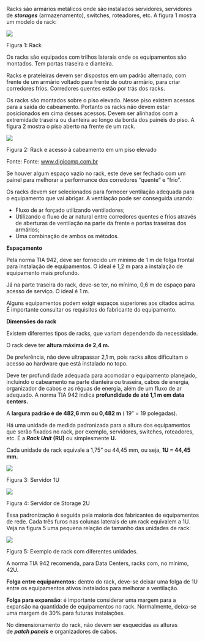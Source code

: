 Racks são armários metálicos onde são instalados servidores, servidores de _**storages**_ (armazenamento), switches, roteadores, etc. A figura 1 mostra um modelo de rack:

[![](https://img.uninove.br/static/0/0/0/0/0/0/0/2/6/5/9/265930/14957.jpg)](https://img.uninove.br/static/0/0/0/0/0/0/0/2/6/5/9/265930/14957.jpg)

Figura 1: Rack

Os racks são equipados com trilhos laterais onde os equipamentos são montados. Tem portas traseira e dianteira.

Racks e prateleiras devem ser dispostos em um padrão alternado, com frente de um armário voltado para frente de outro armário, para criar corredores frios. Corredores quentes estão por trás dos racks.

Os racks são montados sobre o piso elevado. Nesse piso existem acessos para a saída do cabeamento. Portanto os racks não devem estar posicionados em cima desses acessos. Devem ser alinhados com a extremidade traseira ou dianteira ao longo da borda dos painéis do piso. A figura 2 mostra o piso aberto na frente de um rack.

[![](https://img.uninove.br/static/0/0/0/0/0/0/0/2/6/5/9/265934/14958.jpg)](https://img.uninove.br/static/0/0/0/0/0/0/0/2/6/5/9/265934/14958.jpg)

Figura 2: Rack e acesso à cabeamento em um piso elevado

Fonte: Fonte: www.digicomp.com.br

Se houver algum espaço vazio no rack, este deve ser fechado com um painel para melhorar a performance dos corredores “quente” e “frio”.

Os racks devem ser selecionados para fornecer ventilação adequada para o equipamento que vai abrigar. A ventilação pode ser conseguida usando:

- Fluxo de ar forçado utilizando ventiladores;
- Utilizando o fluxo de ar natural entre corredores quentes e frios através de aberturas de ventilação na parte da frente e portas traseiras dos armários;
- Uma combinação de ambos os métodos.

**Espaçamento**

Pela norma TIA 942, deve ser fornecido um mínimo de 1 m de folga frontal para instalação de equipamentos. O ideal é 1,2 m para a instalação de equipamento mais profundo.

Já na parte traseira do rack, deve-se ter, no mínimo, 0,6 m de espaço para acesso de serviço. O ideal é 1 m.

Alguns equipamentos podem exigir espaços superiores aos citados acima. É importante consultar os requisitos do fabricante do equipamento.

**Dimensões do rack**

Existem diferentes tipos de racks, que variam dependendo da necessidade.

O rack deve ter **altura máxima de 2,4 m.**

De preferência, não deve ultrapassar 2,1 m, pois racks altos dificultam o acesso ao hardware que está instalado no topo.

Deve ter profundidade adequada para acomodar o equipamento planejado, incluindo o cabeamento na parte dianteira ou traseira, cabos de energia, organizador de cabos e as réguas de energia, além de um fluxo de ar adequado. A norma TIA 942 indica **profundidade de até 1,1 m em data centers.**

A **largura padrão é de 482,6 mm ou 0,482 m** ( 19” = 19 polegadas).

Há uma unidade de medida padronizada para a altura dos equipamentos que serão fixados no rack, por exemplo, servidores, switches, roteadores, etc. É a _**Rack Unit**_ **(RU)** ou simplesmente **U.**

Cada unidade de rack equivale a 1,75” ou 44,45 mm, ou seja, **1U = 44,45 mm.**

[![](https://img.uninove.br/static/0/0/0/0/0/0/0/2/6/5/9/265935/14959.jpg)](https://img.uninove.br/static/0/0/0/0/0/0/0/2/6/5/9/265935/14959.jpg)

Figura 3: Servidor 1U

[![](https://img.uninove.br/static/0/0/0/0/0/0/0/2/6/5/9/265939/14960.jpg)](https://img.uninove.br/static/0/0/0/0/0/0/0/2/6/5/9/265939/14960.jpg)

Figura 4: Servidor de Storage 2U

Essa padronização é seguida pela maioria dos fabricantes de equipamentos de rede. Cada três furos nas colunas laterais de um rack equivalem a 1U. Veja na figura 5 uma pequena relação de tamanho das unidades de rack:

[![](https://img.uninove.br/static/0/0/0/0/0/0/0/2/6/5/9/265942/14961.jpg)](https://img.uninove.br/static/0/0/0/0/0/0/0/2/6/5/9/265942/14961.jpg)

Figura 5: Exemplo de rack com diferentes unidades.

A norma TIA 942 recomenda, para Data Centers, racks com, no mínimo, 42U.

**Folga entre equipamentos:** dentro do rack, deve-se deixar uma folga de 1U entre os equipamentos ativos instalados para melhorar a ventilação.

**Folga para expansão**: é importante considerar uma margem para a expansão na quantidade de equipamentos no rack. Normalmente, deixa-se uma margem de 30% para futuras instalações.

No dimensionamento do rack, não devem ser esquecidas as alturas de _**patch panels**_ e organizadores de cabos.